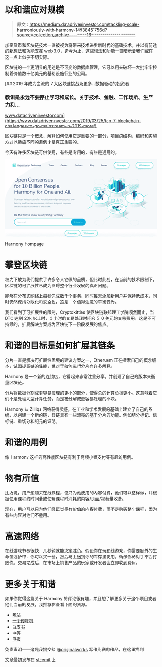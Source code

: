 # 以和谐应对规模

> 原文：<https://medium.datadriveninvestor.com/tackling-scale-harmoniously-with-harmony-14938451756d?source=collection_archive---------16----------------------->

加密货币和区块链技术一直被视为将带来技术进步新时代的基础技术，并以有前途的新想法和功能支撑 web 3.0，迄今为止，这些想法和功能一直暗示着我们或在这一点上似乎不切实际。

区块链的一个更明显的用途是不可变的数据库管理，它可以用来破坏一大批牢牢控制着价值数十亿美元的基础设施行业的公司。

[](https://www.datadriveninvestor.com/2019/03/25/top-7-blockchain-challenges-to-go-mainstream-in-2019-more/) [## 2019 年成为主流的 7 大区块链挑战及更多...数据驱动的投资者

### 教训是永远不要停止学习和成长。关于技术、金融、工作场所、生产力和…

www.datadriveninvestor.com](https://www.datadriveninvestor.com/2019/03/25/top-7-blockchain-challenges-to-go-mainstream-in-2019-more/) 

区块链只是一个概念，解释如何使用它是重要的一部分，项目的结构、编码和实施方式以适应不同的用例才是真正重要的。

今天有许多区块链可供使用，有些是专用的，有些是通用的。

![](img/bc01631d04b357a104ca38bb9633145f.png)

Harmony Hompage

# 攀登区块链

权力下放为我们提供了许多令人钦佩的品质，但此时此刻，在当前的技术限制下，区块链的可扩展性已成为阻碍整个行业发展的真正问题。

能够在分布式网络上每秒完成数千个事务，同时每天添加新用户并保持低成本，同时仍然保持分散化和安全性，这是一个值得注意的平衡行为。

我们看到了可扩展性的限制，Cryptokitties 使区块链联邦理工学院嘎然而止，当 BTC 达到 20k 以上时，3 小时的交易处理时间和 5-8 美元的交易费用。这是不可持续的，扩展解决方案成为区块链下一阶段发展的焦点。

# 和谐的目标是如何扩展其链条

分片一直是解决可扩展性困境的建议方案之一，Etheruem 正在探索自己的概念版本，试图提高链的性能，但对于如何进行分片有许多解释。

Harmony 是一个新的连锁店，它看起来非常注重分享，并创建了自己的版本来衡量区块链。

分片将数据分割成更容易管理的更小的部分，使得总的计算负担更小。这意味着它们不是处理大型计算任务，而是被分解成更容易处理的小块。

Harmony 从 Zilliqa 网络获得灵感，在工业和学术发展的基础上建立了自己的系统，以创建一个新的链，该链具有一些漂亮的基于分片的功能。例如切分标记、信标链、重切分和纪元的证明。

# 和谐的用例

像 Harmony 这样的高性能区块链有利于高频小额支付等有趣的用例。

# 物有所值

比方说，用户想购买在线课程，但只为他使用的内容付费，他们可以这样做，并根据使用课程的时间量或使用课程时消耗的内容/页面/视频量收费。

现在，用户可以只为他们真正觉得有价值的内容付费，而不是购买整个课程，因为有些内容对他们不适用。

# 高速网络

在线游戏节奏很快，几秒钟就能决定胜负。假设你在玩在线游戏，你需要额外的生命值或护甲，你可以买一些，然后马上送到你的库存里使用，确保你的对手不会打败你。交易完成后，在市场上销售产品的玩家或开发者会立即收到费用。

# 更多关于和谐

如果你觉得这篇关于 Harmony 的评论很有趣，并且想了解更多关于这个项目或者他们当前的发展，我推荐你查看下面的资源。

*   [网站](https://harmony.one/)
*   [一个传呼机](https://harmony.one/images/onepager.jpeg)
*   [白皮书](https://harmony.one/pdf/whitepaper.pdf)
*   [中等](https://medium.com/harmony-one)
*   [电报](https://t.me/harmony_one)

免责声明——这是我提交给 [@originalworks](https://steemit.com/@originalworks) 写作比赛的作品，在这里找到

文章最初发布在 [steemit](https://steemit.com/cryptocurrency/@chekohler/tackling-scale-harmoniously-with-harmony) 上
